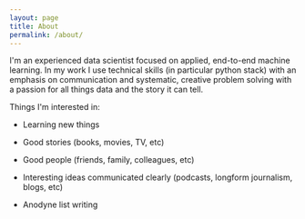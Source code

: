 ```yaml
---
layout: page
title: About
permalink: /about/
---
```


I'm an experienced data scientist focused on applied, end-to-end machine learning. In my work I use technical skills (in particular python stack) with an emphasis on communication and systematic, creative problem solving with a passion for all things data and the story it can tell.

Things I'm interested in:

 * Learning new things

 * Good stories (books, movies, TV, etc)

 * Good people (friends, family, colleagues, etc)

 * Interesting ideas communicated clearly (podcasts, longform journalism, blogs, etc)

 * Anodyne list writing

